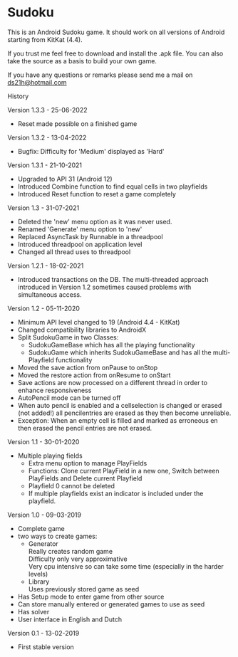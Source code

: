 # Sudoku

This is an Android Sudoku game. It should work on all versions of Android starting from KitKat (4.4).

If you trust me feel free to download and install the .apk file.
You can also take the source as a basis to build your own game.

If you have any questions or remarks please send me a mail on ds21h@hotmail.com

History

Version 1.3.3 - 25-06-2022
-   Reset made possible on a finished game

Version 1.3.2 - 13-04-2022
-   Bugfix: Difficulty for 'Medium' displayed as 'Hard'

Version 1.3.1 - 21-10-2021
-   Upgraded to API 31 (Android 12)
-   Introduced Combine function to find equal cells in two playfields
-   Introduced Reset function to reset a game completely

Version 1.3 - 31-07-2021
-   Deleted the 'new' menu option as it was never used.
-   Renamed 'Generate' menu option to 'new'
-   Replaced AsyncTask by Runnable in a threadpool
-   Introduced threadpool on application level
-   Changed all thread uses to threadpool

Version 1.2.1 - 18-02-2021
-   Introduced transactions on the DB. The multi-threaded approach introduced in Version 1.2 sometimes caused problems with simultaneous access.

Version 1.2 - 05-11-2020
-   Minimum API level changed to 19 (Android 4.4 - KitKat)
-   Changed compatibility libraries to AndroidX
-   Split SudokuGame in two Classes:
    - SudokuGameBase which has all the playing functionality
    - SudokuGame which inherits SudokuGameBase and has all the multi-Playfield functionality
-   Moved the save action from onPause to onStop
-   Moved the restore action from onResume to onStart
-   Save actions are now processed on a different thread in order to enhance responsiveness
-   AutoPencil mode can be turned off
-   When auto pencil is enabled and a cellselection is changed or erased (not added!) all pencilentries are erased as they then become unreliable.
-   Exception: When an empty cell is filled and marked as erroneous en then erased the pencil entries are not erased.

Version 1.1 - 30-01-2020
-   Multiple playing fields
    - Extra menu option to manage PlayFields
    - Functions: Clone current PlayField in a new one, Switch between PlayFields and Delete current Playfield
    - Playfield 0 cannot be deleted
    - If multiple playfields exist an indicator is included under the playfield.

Version 1.0 - 09-03-2019
-   Complete game
-   two ways to create games:
    -   Generator  
        Really creates random game  
        Difficulty only very approximative  
        Very cpu intensive so can take some time (especially in the harder levels)
    -   Library  
        Uses previously stored game as seed
-   Has Setup mode to enter game from other source
-   Can store manually entered or generated games to use as seed
-   Has solver
-   User interface in English and Dutch

Version 0.1 - 13-02-2019
-	First stable version
